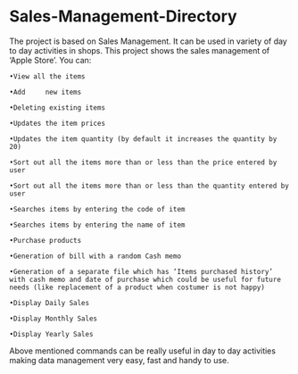 # Sales-Management-Directory

The project is based on Sales Management. It can be used in variety of day to day activities in shops. This project shows the sales management of ‘Apple Store’. You can:

	•View all the items

	•Add	 new items

	•Deleting existing items

	•Updates the item prices 

	•Updates the item quantity (by default it increases the quantity by 20)

	•Sort out all the items more than or less than the price entered by user 

	•Sort out all the items more than or less than the quantity entered by user 

	•Searches items by entering the code of item 

	•Searches items by entering the name of item 

	•Purchase products 

	•Generation of bill with a random Cash memo 

	•Generation of a separate file which has ‘Items purchased history’ with cash memo and date of purchase which could be useful for future needs (like replacement of a product when costumer is not happy) 

	•Display Daily Sales 

	•Display Monthly Sales 

	•Display Yearly Sales

Above mentioned commands can be really useful in day to day activities making data management very easy, fast and handy to use.
